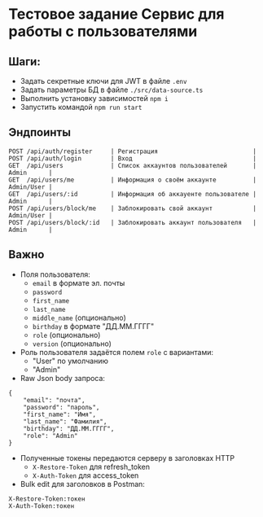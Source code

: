 # Тестовое задание Сервис для работы с пользователями

## Шаги:
- Задать секретные ключи для JWT в файле `.env`
- Задать параметры БД в файле `./src/data-source.ts`
- Выполнить установку зависимостей `npm i`
- Запустить командой `npm run start`

## Эндпоинты
```
POST /api/auth/register     | Регистрация                          |
POST /api/auth/login        | Вход                                 |
GET  /api/users             | Список аккаунтов пользователей       | Admin      | 
GET  /api/users/me          | Информация о своём аккаунте          | Admin/User | 
GET  /api/users/:id         | Информация об аккауенте пользователе | Admin      | 
POST /api/users/block/me    | Заблокировать свой аккаунт           | Admin/User | 
POST /api/users/block/:id   | Заблокировать аккаунт пользователя   | Admin      |
```

## Важно
- Поля пользователя:
  - `email` в формате эл. почты
  - `password`
  - `first_name`
  - `last_name`
  - `middle_name` (опционально)
  - `birthday` в формате "ДД.ММ.ГГГГ"
  - `role` (опционально)
  - `version` (опционально)
- Роль пользователя задаётся полем `role` с вариантами:
  - "User" по умолчанию
  - "Admin"
- Raw Json body запроса:
```
{
    "email": "почта",
    "password": "пароль",
    "first_name": "Имя",
    "last_name": "Фамилия",
    "birthday": "ДД.ММ.ГГГГ",
    "role": "Admin"
}
```
- Полученные токены передаются серверу в заголовках HTTP
  - `X-Restore-Token` для refresh_token
  - `X-Auth-Token` для access_token
- Bulk edit для заголовков в Postman:
```
X-Restore-Token:токен
X-Auth-Token:токен
```
